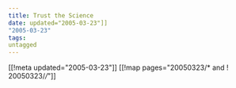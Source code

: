 ```yaml
---
title: Trust the Science
date: updated="2005-03-23"]]
"2005-03-23"
tags:
untagged
---
```

[[!meta updated="2005-03-23"]]
[[!map pages="20050323/* and ! 20050323/*/*"]]
